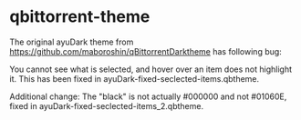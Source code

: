 # qbittorrent-theme

The original ayuDark theme from https://github.com/maboroshin/qBittorrentDarktheme has following bug:

You cannot see what is selected, and hover over an item does not highlight it. This has been fixed in ayuDark-fixed-seclected-items.qbtheme.

Additional change: The "black" is not actually #000000 and not #01060E, fixed in ayuDark-fixed-seclected-items_2.qbtheme.
